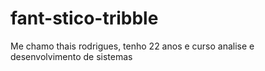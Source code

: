 # fant-stico-tribble 
Me chamo thais rodrigues, tenho 22 anos e curso analise e desenvolvimento de sistemas
